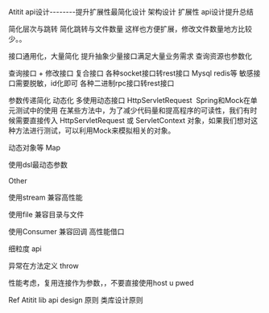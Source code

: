 Atitit api设计--------提升扩展性最简化设计
架构设计 扩展性 api设计提升总结


简化层次与跳转
简化跳转与文件数量
这样也方便扩展，修改文件数量地方比较少。。

接口通用化，大量简化
提升抽象少量接口满足大量业务需求
查询资源也参数化

查询接口 + 修改接口
复合接口
各种socket接口转rest接口
Mysql redis等 敏感接口需要脱敏，id化即可
各种二进制rpc接口转rest接口

参数传递简化 动态化
多使用动态接口 HttpServletRequest  
Spring和Mock在单元测试中的使用
在某些方法中，为了减少代码量和提高程序的可读性，我们有时候需要直接传入 HttpServletRequest 或 ServletContext 对象，如果我们想对这种方法进行测试，可以利用Mock来模拟相关的对象。

动态对象等 Map

使用dsl最动态参数

Other

使用stream 兼容高性能

使用file 兼容目录与文件


使用Consumer  兼容回调  高性能借口

细粒度 api

异常在方法定义 throw 

性能考虑，复用连接作为参数，，不要直接使用host u pwed

Ref
Atitit lib api design 原则 类库设计原则 

